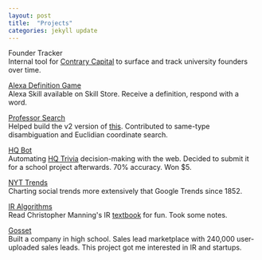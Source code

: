 ```yaml
---
layout: post
title:  "Projects"
categories: jekyll update
---
```


Founder Tracker  
Internal tool for [Contrary Capital](https://contrarycap.com) to surface and track university
founders over time.

[Alexa Definition Game](https://github.com/jortsquad/alexa-definition-game)  
Alexa Skill available on Skill Store. Receive a definition, respond with a word.

[Professor Search](https://github.com/34ndju/prof-crawler)  
Helped build the v2 version of [this](http://harrier02.cs.illinois.edu:8080/EntityRank/).
Contributed to same-type disambiguation and Euclidian coordinate search.

[HQ Bot](https://github.com/rohinb2/hqbot)  
Automating [HQ Trivia](https://itunes.apple.com/us/app/hq-live-trivia-game-show/id1232278996?mt=8) decision-making
with the web. Decided to submit it for a school project afterwards. 70% accuracy. Won $5.

[NYT Trends](https://nyttrends.herokuapp.com/)  
Charting social trends more extensively that Google Trends since 1852.

[IR Algorithms](https://github.com/34ndju/ir-algorithms)  
Read Christopher Manning's IR [textbook](https://nlp.stanford.edu/IR-book/pdf/irbookonlinereading.pdf) for fun. Took some notes.

[Gosset](http://damp-falls-23688.herokuapp.com)  
Built a company in high school. Sales lead marketplace with 240,000 user-uploaded sales leads. This project got me interested in IR and startups.
